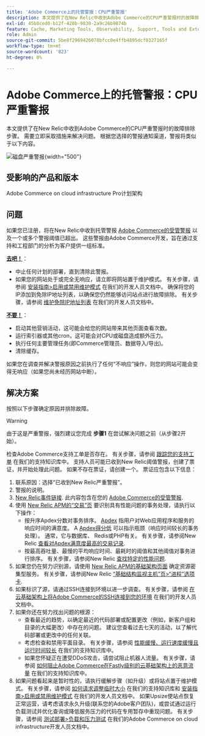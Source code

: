```yaml
---
title: 'Adobe Commerce上的托管警报：CPU严重警报'
description: 本文提供了在New Relic中收到Adobe Commerce的CPU严重警报时的故障排除步骤。 需要立即采取措施来解决问题。 根据您选择的警报通知渠道，警报将类似于以下内容。
exl-id: 45b8ced0-b12f-428b-9838-2a9c26b9874b
feature: Cache, Marketing Tools, Observability, Support, Tools and External Services
role: Admin
source-git-commit: 5be8f2969426078bfcc0e4ffb4895dcf0327165f
workflow-type: tm+mt
source-wordcount: '823'
ht-degree: 0%

---
```


# Adobe Commerce上的托管警报：CPU严重警报

本文提供了在New Relic中收到Adobe Commerce的CPU严重警报时的故障排除步骤。 需要立即采取措施来解决问题。 根据您选择的警报通知渠道，警报将类似于以下内容。

![磁盘严重警报](assets/cpu-critical-magento-managed.png){width="500"}

## 受影响的产品和版本

Adobe Commerce on cloud infrastructure Pro计划架构

## 问题

如果您已注册，将在New Relic中收到托管警报 [Adobe Commerce的受管警报](/help/support-tools/managed-alerts-for-adobe-commerce/managed-alerts-for-magento-commerce.md) 以及一个或多个警报阈值已超出。 这些警报由Adobe Commerce开发，旨在通过支持和工程部门的分析为客户提供一组标准。

<u>**去吧！**</u>：

* 中止任何计划的部署，直到清除此警报。
* 如果您的网站处于或完全无响应，请立即将网站置于维护模式。 有关步骤，请参阅 [安装指南>启用或禁用维护模式](https://devdocs.magento.com/guides/v2.4/install-gde/install/cli/install-cli-subcommands-maint.html?itm_source=devdocs&amp;itm_medium=search_page&amp;itm_campaign=federated_search&amp;itm_term=mainten) 在我们的开发人员文档中。 确保将您的IP添加到免除IP地址列表，以确保您仍然能够访问站点进行故障排除。 有关步骤，请参阅 [维护免除IP地址列表](https://devdocs.magento.com/guides/v2.4/install-gde/install/cli/install-cli-subcommands-maint.html?itm_source=devdocs&amp;itm_medium=search_page&amp;itm_campaign=federated_search&amp;itm_term=mainten#instgde-cli-maint-exempt) 在我们的开发人员文档中。

<u>**不要！**</u>：

* 启动其他营销活动，这可能会给您的网站带来其他页面查看次数。
* 运行索引器或其他cron，这可能会对CPU或磁盘造成额外压力。
* 执行任何主要管理任务(即Commerce管理员、数据导入/导出)。
* 清除缓存。

如果您在调查并解决警报原因之前执行了任何“不响应”操作，则您的网站可能会变得无响应（如果您尚未经历网站中断）。

## 解决方案

按照以下步骤确定原因并排除故障。

>[!WARNING]
>
>由于这是严重警报，强烈建议您完成 **步骤1** 在尝试解决问题之前（从步骤2开始）。

检查Adobe Commerce支持工单是否存在。 有关步骤，请参阅 [跟踪您的支持工单](/help/help-center-guide/help-center/magento-help-center-user-guide.md#track-tickets) 在我们的支持知识库中。 支持人员可能已收到New Relic阈值警报，创建了票证，并开始处理此问题。 如果不存在票证，请创建一个。 票证应包含以下信息：

1. 联系原因：选择“已收到New Relic严重警报”。
1. 警报的说明。
1. [New Relic事件链接](https://docs.newrelic.com/docs/alerts-applied-intelligence/new-relic-alerts/alert-incidents/view-violation-event-details-incidents). 此内容包含在您的 [Adobe Commerce的受管警报](/help/support-tools/managed-alerts-for-adobe-commerce/managed-alerts-for-magento-commerce.md).
1. 使用 [New Relic APM的“交易”页](https://docs.newrelic.com/docs/apm/applications-menu/monitoring/transactions-page-find-specific-performance-problems) 要识别具有性能问题的事务处理，请执行以下操作：
   * 按升序Apdex分数对事务排序。 [Apdex](https://docs.newrelic.com/docs/apm/new-relic-apm/apdex/apdex-measure-user-satisfaction) 指用户对Web应用程序和服务的响应时间的满意度。 A [Apdex得分低](/help/support-tools/managed-alerts-for-adobe-commerce/managed-alerts-for-magento-commerce-apdex-warning-alert.md) 可以指示瓶颈（响应时间较长的事务处理）。 通常，它与数据库、 Redis或PHP有关。 有关步骤，请参阅New Relic [查看对Apdex满意度最高的交易记录](https://docs.newrelic.com/docs/apm/new-relic-apm/apdex/view-your-apdex-score#apdex-dissat).
   * 按最高吞吐量、最慢的平均响应时间、最耗时的阈值和其他阈值对事务进行排序。 有关步骤，请参阅New Relic [查找特定的性能问题](https://docs.newrelic.com/docs/apm/applications-menu/monitoring/transactions-page-find-specific-performance-problems).
1. 如果您仍在努力识别源，请使用 [New Relic APM的基础架构页面](https://docs.newrelic.com/docs/infrastructure/infrastructure-ui-pages/infra-hosts-ui-page) 确定资源密集型服务。 有关步骤，请参阅New Relic [“基础结构监视主机”页>“进程”选项卡](https://docs.newrelic.com/docs/infrastructure/infrastructure-ui-pages/infra-hosts-ui-page/#processes).
1. 如果标识了源，请通过SSH连接到环境以进一步调查。 有关步骤，请参阅 [在云基础架构上将Adobe Commerce的SSH连接到您的环境](https://experienceleague.adobe.com/docs/commerce-cloud-service/user-guide/develop/secure-connections.html) 在我们的开发人员文档中。
1. 如果你还在努力找出问题的根源：
   * 查看最近的趋势，以确定最近的代码部署或配置更改（例如，新客户组和目录的大幅更改）中存在的问题。 建议您查看过去七天的活动，以了解代码部署或更改中的任何关联。
   * 考虑检查和禁用平面目录。 有关步骤，请参阅 [性能缓慢、运行速度缓慢且运行时间较长](/help/troubleshooting/miscellaneous/slow-performance-slow-and-long-running-crons.md) 在我们的支持知识库中。
   * 如果您怀疑正在遭受DDoS攻击，请尝试阻止机器人流量。 有关步骤，请参阅 [如何阻止Adobe Commerce在Fastly级别的云基础架构上的恶意流量](/help/how-to/general/block-malicious-traffic-for-magento-commerce-on-fastly-level.md) 在我们的支持知识库中。
1. 如果问题看起来是暂时性的，请执行缓解步骤（如升级）或将站点置于维护模式。 有关步骤，请参阅 [如何请求调整临时大小](/help/how-to/general/how-to-request-temporary-magento-upsize.md) 在我们的支持知识库和 [安装指南>启用或禁用维护模式](https://devdocs.magento.com/guides/v2.4/install-gde/install/cli/install-cli-subcommands-maint.html?itm_source=devdocs&amp;itm_medium=search_page&amp;itm_campaign=federated_search&amp;itm_term=mainten) 在我们的开发人员文档中。 如果Upsize使站点恢复正常运营，请考虑请求永久升级(联系您的Adobe客户团队)，或尝试通过运行负载测试并优化查询或降低服务压力的代码在专用暂存中重现问题。 有关步骤，请参阅 [测试部署>负载和压力测试](https://devdocs.magento.com/cloud/live/stage-prod-test.html#loadtest) 在我们的Adobe Commerce on cloud infrastructure开发人员文档中。
